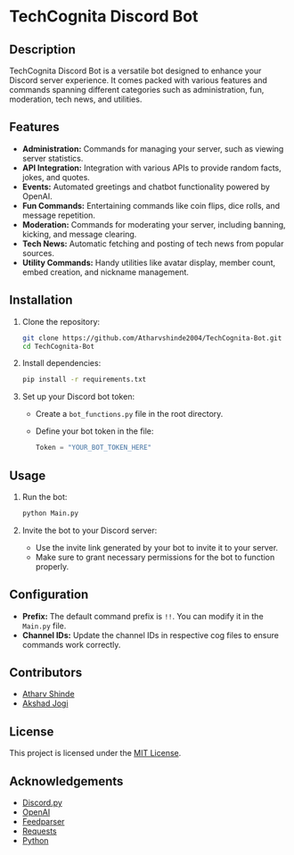 # TechCognita Discord Bot

## Description

TechCognita Discord Bot is a versatile bot designed to enhance your Discord server experience. It comes packed with various features and commands spanning different categories such as administration, fun, moderation, tech news, and utilities.

## Features

- **Administration:** Commands for managing your server, such as viewing server statistics.
- **API Integration:** Integration with various APIs to provide random facts, jokes, and quotes.
- **Events:** Automated greetings and chatbot functionality powered by OpenAI.
- **Fun Commands:** Entertaining commands like coin flips, dice rolls, and message repetition.
- **Moderation:** Commands for moderating your server, including banning, kicking, and message clearing.
- **Tech News:** Automatic fetching and posting of tech news from popular sources.
- **Utility Commands:** Handy utilities like avatar display, member count, embed creation, and nickname management.

## Installation

1. Clone the repository:

   ```bash
   git clone https://github.com/Atharvshinde2004/TechCognita-Bot.git
   cd TechCognita-Bot
   ```

2. Install dependencies:

   ```bash
   pip install -r requirements.txt
   ```

3. Set up your Discord bot token:
   - Create a `bot_functions.py` file in the root directory.
   - Define your bot token in the file:

     ```python
     Token = "YOUR_BOT_TOKEN_HERE"
     ```

## Usage

1. Run the bot:

   ```bash
   python Main.py
   ```

2. Invite the bot to your Discord server:
   - Use the invite link generated by your bot to invite it to your server.
   - Make sure to grant necessary permissions for the bot to function properly.

## Configuration

- **Prefix:** The default command prefix is `!!`. You can modify it in the `Main.py` file.
- **Channel IDs:** Update the channel IDs in respective cog files to ensure commands work correctly.

## Contributors

- [Atharv Shinde](https://github.com/Atharvshinde2004)
- [Akshad Jogi](https://github.com/akshadjogi)

## License

This project is licensed under the [MIT License](LICENSE).

## Acknowledgements

- [Discord.py](https://github.com/Rapptz/discord.py)
- [OpenAI](https://openai.com/)
- [Feedparser](https://github.com/kurtmckee/feedparser)
- [Requests](https://github.com/psf/requests)
- [Python](https://www.python.org/)
